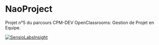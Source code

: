 NaoProject
==========

Projet n°5 du parcours CPM-DEV OpenClassrooms: Gestion de Projet en Equipe.

[![SensioLabsInsight](https://insight.sensiolabs.com/projects/701c9686-befe-48d6-bcd6-0562072296f2/big.png)](https://insight.sensiolabs.com/projects/701c9686-befe-48d6-bcd6-0562072296f2)
